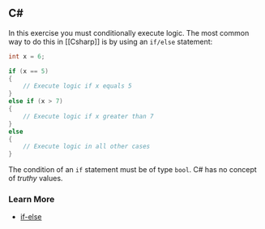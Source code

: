 ## C# 
In this exercise you must conditionally execute logic. The most common way to do this in [[Csharp]] is by using an `if/else` statement:

```csharp
int x = 6;

if (x == 5)
{
    // Execute logic if x equals 5
}
else if (x > 7)
{
    // Execute logic if x greater than 7
}
else
{
    // Execute logic in all other cases
}
```

The condition of an `if` statement must be of type `bool`. C# has no concept of _truthy_ values.

### Learn More
- [if-else](https://docs.microsoft.com/en-us/dotnet/csharp/language-reference/keywords/if-else)